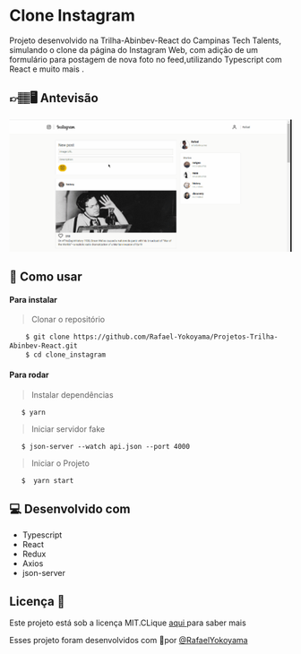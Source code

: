 #  Clone Instagram 

Projeto desenvolvido na Trilha-Abinbev-React  do Campinas Tech Talents, simulando o clone da  página do Instagram Web, com adição de um formulário para postagem de nova foto no feed,utilizando Typescript com React e muito mais .


## 👉🏽🖥 Antevisão 
![](https://github.com/Rafael-Yokoyama/Projetos-Trilha-Abinbev-React/blob/main/clone_instagram/src/images/gif.gif)

## 🧐 Como usar




#### Para instalar

  > Clonar o repositório
   
        $ git clone https://github.com/Rafael-Yokoyama/Projetos-Trilha-Abinbev-React.git
        $ cd clone_instagram

#### Para rodar 
  > Instalar dependências
    
       $ yarn
       
  > Iniciar servidor fake     
       
       $ json-server --watch api.json --port 4000
       
  > Iniciar o Projeto 
  
       $  yarn start
  
  
## 💻 Desenvolvido com
  
* Typescript
* React
* Redux
* Axios
* json-server

## Licença 📝 
 
Este projeto está sob a licença MIT.CLique <a  href="https://github.com/Rafael-Yokoyama/Projetos-Trilha-Abinbev-React/blob/main/LICENSE"> aqui </a> para saber mais 

Esses projeto foram desenvolvidos com 🖤por  <a href="https://github.com/Rafael-Yokoyama"> @RafaelYokoyama </a> 
